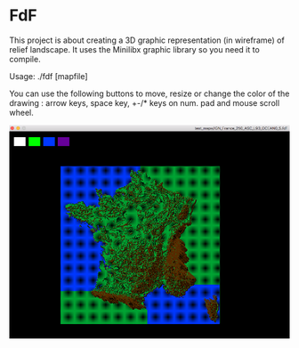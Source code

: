 # FdF

This project is about creating a 3D graphic representation (in wireframe) of relief landscape. It uses the Minilibx graphic library so you need it to compile.

Usage: ./fdf [mapfile]

You can use the following buttons to move, resize or change the color of the drawing : arrow keys, space key, +-/* keys on num. pad and mouse scroll wheel.

![fdf representation of a simplified map of France](test_maps/fdf-france.png "fdf representation of a simplified map of France")
